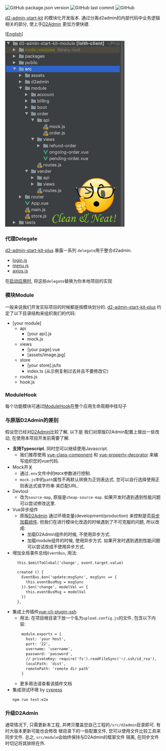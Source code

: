 ![GitHub package.json version](https://img.shields.io/github/package-json/v/hank-cp/d2-admin-start-kit-plus)
![GitHub last commit](https://img.shields.io/github/last-commit/hank-cp/d2-admin-start-kit-plus)
![GitHub](https://img.shields.io/github/license/hank-cp/d2-admin-start-kit-plus)

[d2-admin-start-kit](https://github.com/d2-projects/d2-admin-start-kit) 的模块化开发版本.
通过分离d2admin的内部代码中业务逻辑相关的部分, 使上手[D2Admin](https://github.com/d2-projects/d2-admin)
更加方便快捷.
 
 [[English](README.md)]
 
![](directory.png?raw=true)
 
### 代理Delegate
[d2-admin-start-kit-plus](https://github.com/hank-cp/d2-admin-start-kit-plus) 暴露一系列
`delegate`用于整合d2admin.
* [login.js](/src/d2admin/delegate/login.js) 
* [menu.js](/src/d2admin/delegate/menu.js)
* [axios.js](/src/d2admin/delegate/axios.js)

在[启动应用时](/src/main.ts), 将这些`delegate`替换为你本地项目的实现

### 模块Module
一般来说我们开发实际项目的时候都是按模块划分的.
[d2-admin-start-kit-plus](https://github.com/hank-cp/d2-admin-start-kit-plus)
约定了以下目录结构来组织我们的代码: 
* [your module]
    * api
        * [your api].js
        * mock.js
    * views
        * [your page].vue
        * [assets/image.jpg]
    * store
        * [your store].js/ts
        * index.ts (从示例复制过去并且不要修改它)
    * routes.js
    * hook.js
    
### ModuleHook
每个功能模块可通过[ModuleHook](/src/d2admin/module/types.d.ts)在整个应用生命周期中挂勾子

### 与原版D2Admin的差别
假设您已经对[D2Admin](https://github.com/d2-projects/d2-admin)比较了解, 以下是
我们对原版D2Admin配置上做出一些改动, 在使用本项目开发前需要了解.
* **支持Typescript**. 同时您可以继续使用Javascript.
    * 我们推荐使用 [vue-class-component](https://github.com/vuejs/vue-class-component)
      和 [vue-property-decorator](https://github.com/kaorun343/vue-property-decorator)
      来编写组织您的vue代码. 
* Mock开关
    * 通过`.env`文件中的`MOCK`参数进行控制.
    * `mock.js`中的`path`属性不再默认转换为正则表达式. 您可以自行选择使用正则表达式或字符串
    来匹配URL.
* Devtool
    * 改为`source-map`, 原版是`cheap-source-map`. 如果开发时遇到遇到性能问题可以尝试修改这里.
* Vue异步组件
    * 原版[D2Admin](https://github.com/d2-projects/d2-admin) 通过环境变量(development/production)
    来控制是否[异步加载组件](https://cn.vuejs.org/v2/guide/components-dynamic-async.html#%E5%BC%82%E6%AD%A5%E7%BB%84%E4%BB%B6). 
    但我们在进行模块化改造的时候遇到了不可克服的问题, 所以改成:
        * 加载D2Admin组件的时候, 不使用异步方式.
        * 加载module组件的时候, 使用异步方式. 如果开发时遇到遇到性能问题可以尝试改成不使用异步方式.
* 增加全局事件总线`EventBus`, 用法:
  ```
    this.$emitToGlobal('change', event.target.value)
  ```
  ```
    created () {
      EventBus.$on('update:msgSync', msgSync => {
        this.eventBusMsg = msgSync
      }).$on('change', modelVal => {
        this.eventBusMsg = modelVal
      })
    },
  ```
* 集成上传插件[vue-cli-plugin-ssh](https://github.com/hank-cp/vue-cli-plugin-ssh)
    * 用法: 在项目根目录下放一个名为`upload.config.js`的文件, 包含以下内容:
    ```
        module.exports = {
          host: 'your host',
          port: '22',
          username: 'username',
          password: 'password',
          // privateKey: require('fs').readFileSync('~/.ssh/id_rsa'),
          localPath: 'dist',
          remotePath: 'remote dir path'
        }
    ``` 
    * 更多用法请查看该插件文档
* 集成测试环境 by [cypress](https://www.cypress.io/)
    ```
    npm run test:e2e
    ```

### 升级D2Admin
通常情况下, 只需更新本工程, 并拷贝覆盖您自己工程的`/src/d2admin`目录即可. 有时大版本更新可能也会修改
根目录下的一些配置文件, 您可以使用文件比较工具来同步文件. 总之, `src/module`会始终保持与D2Admin的框架文件
隔离, 在同步文件时切记将其排除在外.
